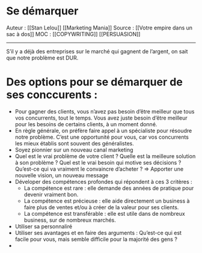 # Se démarquer
 
Auteur : [[Stan Lelou]] [[Marketing Mania]] 
Source : [[Votre empire dans un sac à dos]] 
MOC : [[COPYWRITING]] [[PERSUASION]]
***

S’il y a déjà des entreprises sur le marché qui gagnent de l’argent, on sait que notre problème est DUR.

# Des options pour se démarquer de ses conccurents :
* Pour gagner des clients, vous n’avez pas besoin d’être meilleur que tous vos concurrents, tout le temps. Vous avez juste besoin d’être meilleur pour les besoins de certains clients, à un moment donné.
* En règle générale, on préfère faire appel à un spécialiste pour résoudre notre problème. C’est une opportunité pour vous, car vos concurrents les mieux établis sont souvent des généralistes.
* Soyez pionnier sur un nouveau canal marketing
* Quel est le vrai problème de votre client ? Quelle est la meilleure solution à son problème ? Quel est le vrai besoin qui motive ses décisions ? Qu’est-ce qui va vraiment le convaincre d’acheter ? => Apporter une nouvelle vision, un nouveau message
* Déveloper des compétences profondes qui répondent à ces 3 critères :
	* La compétence est rare : elle demande des années de pratique pour devenir vraiment bon.
	* La compétence est précieuse : elle aide directement un business à faire plus de ventes et/ou à créer de la valeur pour ses clients.
	* La compétence est transférable : elle est utile dans de nombreux business, sur de nombreux marchés.
* Utiliser sa personnaliré
* Utiliser ses avantages et en faire des arguments : Qu’est-ce qui est facile pour vous, mais semble difficile pour la majorité des gens ?
*